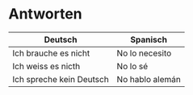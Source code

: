 Antworten
=========

| Deutsch                  | Spanisch        |
|--------------------------|-----------------|
| Ich brauche es nicht     | No lo necesito  |
| Ich weiss es nicth       | No lo sé        |
| Ich spreche kein Deutsch | No hablo alemán |

